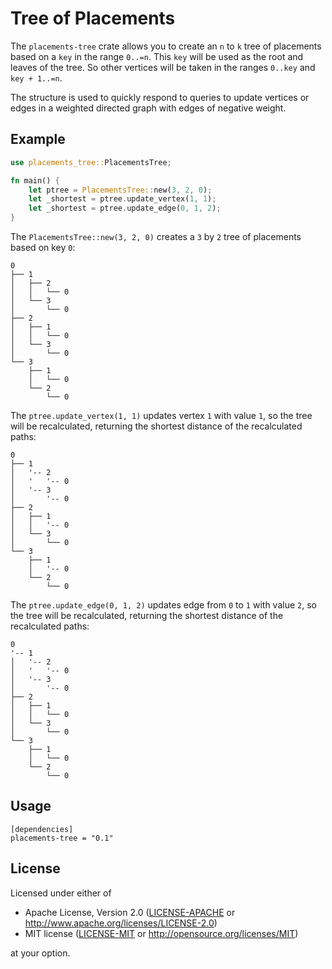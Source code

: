 # Tree of Placements

The `placements-tree` crate allows you to create an `n` to `k` tree of placements based on a `key` in the range `0..=n`.
This `key` will be used as the root and leaves of the tree.
So other vertices will be taken in the ranges `0..key` and `key + 1..=n`.

The structure is used to quickly respond to queries to update vertices or edges in a weighted directed graph with edges of negative weight.

## Example

```rust
use placements_tree::PlacementsTree;

fn main() {
    let ptree = PlacementsTree::new(3, 2, 0);
    let _shortest = ptree.update_vertex(1, 1);
    let _shortest = ptree.update_edge(0, 1, 2);
}
```

The `PlacementsTree::new(3, 2, 0)` creates a `3` by `2` tree of placements based on key `0`:

```
0
├── 1
│   ├── 2
│   │   └── 0
│   └── 3
│       └── 0
├── 2
│   ├── 1
│   │   └── 0
│   └── 3
│       └── 0
└── 3
    ├── 1
    │   └── 0
    └── 2
        └── 0
```

The `ptree.update_vertex(1, 1)` updates vertex `1` with value `1`, so the tree will be recalculated, returning the shortest distance of the recalculated paths:

```
0
├── 1
│   '-- 2
│   '   '-- 0
│   '-- 3
│       '-- 0
├── 2
│   ├── 1
│   │   '-- 0
│   └── 3
│       └── 0
└── 3
    ├── 1
    │   '-- 0
    └── 2
        └── 0
```

The `ptree.update_edge(0, 1, 2)` updates edge from `0` to `1` with value `2`, so the tree will be recalculated, returning the shortest distance of the recalculated paths:

```
0
'-- 1
│   '-- 2
│   '   '-- 0
│   '-- 3
│       '-- 0
├── 2
│   ├── 1
│   │   └── 0
│   └── 3
│       └── 0
└── 3
    ├── 1
    │   └── 0
    └── 2
        └── 0
```

## Usage

```
[dependencies]
placements-tree = "0.1"
```

## License

Licensed under either of

* Apache License, Version 2.0
  ([LICENSE-APACHE](LICENSE-APACHE) or http://www.apache.org/licenses/LICENSE-2.0)
* MIT license
  ([LICENSE-MIT](LICENSE-MIT) or http://opensource.org/licenses/MIT)

at your option.

